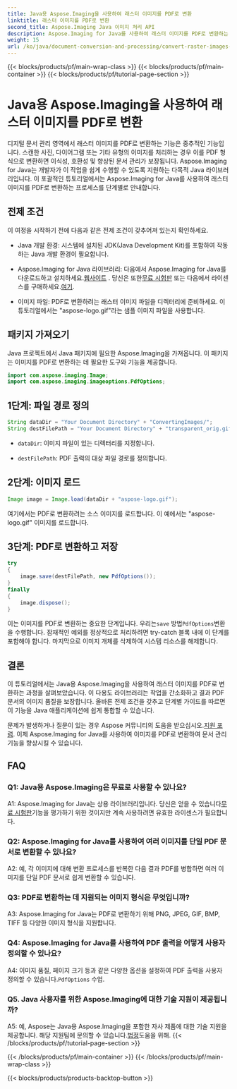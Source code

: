 ```yaml
---
title: Java용 Aspose.Imaging을 사용하여 래스터 이미지를 PDF로 변환
linktitle: 래스터 이미지를 PDF로 변환
second_title: Aspose.Imaging Java 이미지 처리 API
description: Aspose.Imaging for Java를 사용하여 래스터 이미지를 PDF로 변환하는 방법을 알아보세요. 고품질 결과를 위한 간단한 단계.
weight: 15
url: /ko/java/document-conversion-and-processing/convert-raster-images-to-pdf/
---
```


{{< blocks/products/pf/main-wrap-class >}}
{{< blocks/products/pf/main-container >}}
{{< blocks/products/pf/tutorial-page-section >}}

# Java용 Aspose.Imaging을 사용하여 래스터 이미지를 PDF로 변환

디지털 문서 관리 영역에서 래스터 이미지를 PDF로 변환하는 기능은 중추적인 기능입니다. 스캔한 사진, 다이어그램 또는 기타 유형의 이미지를 처리하는 경우 이를 PDF 형식으로 변환하면 이식성, 호환성 및 향상된 문서 관리가 보장됩니다. Aspose.Imaging for Java는 개발자가 이 작업을 쉽게 수행할 수 있도록 지원하는 다목적 Java 라이브러리입니다. 이 포괄적인 튜토리얼에서는 Aspose.Imaging for Java를 사용하여 래스터 이미지를 PDF로 변환하는 프로세스를 단계별로 안내합니다.

## 전제 조건

이 여정을 시작하기 전에 다음과 같은 전제 조건이 갖추어져 있는지 확인하세요.

- Java 개발 환경: 시스템에 설치된 JDK(Java Development Kit)를 포함하여 작동하는 Java 개발 환경이 필요합니다.

-  Aspose.Imaging for Java 라이브러리: 다음에서 Aspose.Imaging for Java를 다운로드하고 설치하세요.[웹사이트](https://releases.aspose.com/imaging/java/) . 당신은 또한[무료 시험판](https://releases.aspose.com/) 또는 다음에서 라이센스를 구매하세요.[여기](https://purchase.aspose.com/buy).

- 이미지 파일: PDF로 변환하려는 래스터 이미지 파일을 디렉터리에 준비하세요. 이 튜토리얼에서는 "aspose-logo.gif"라는 샘플 이미지 파일을 사용합니다.

## 패키지 가져오기

Java 프로젝트에서 Java 패키지에 필요한 Aspose.Imaging을 가져옵니다. 이 패키지는 이미지를 PDF로 변환하는 데 필요한 도구와 기능을 제공합니다.

```java
import com.aspose.imaging.Image;
import com.aspose.imaging.imageoptions.PdfOptions;
```

## 1단계: 파일 경로 정의

```java
String dataDir = "Your Document Directory" + "ConvertingImages/";
String destFilePath = "Your Document Directory" + "transparent_orig.gif.pdf";
```

- `dataDir`: 이미지 파일이 있는 디렉터리를 지정합니다.

- `destFilePath`: PDF 출력의 대상 파일 경로를 정의합니다.

## 2단계: 이미지 로드

```java
Image image = Image.load(dataDir + "aspose-logo.gif");
```

여기에서는 PDF로 변환하려는 소스 이미지를 로드합니다. 이 예에서는 "aspose-logo.gif" 이미지를 로드합니다.

## 3단계: PDF로 변환하고 저장

```java
try
{
    image.save(destFilePath, new PdfOptions());
}
finally
{
    image.dispose();
}
```

 이는 이미지를 PDF로 변환하는 중요한 단계입니다. 우리는`save` 방법`PdfOptions`변환을 수행합니다. 잠재적인 예외를 정상적으로 처리하려면 try-catch 블록 내에 이 단계를 포함해야 합니다. 마지막으로 이미지 개체를 삭제하여 시스템 리소스를 해제합니다.

## 결론

이 튜토리얼에서는 Java용 Aspose.Imaging을 사용하여 래스터 이미지를 PDF로 변환하는 과정을 살펴보았습니다. 이 다용도 라이브러리는 작업을 간소화하고 결과 PDF 문서의 이미지 품질을 보장합니다. 올바른 전제 조건을 갖추고 단계별 가이드를 따르면 이 기능을 Java 애플리케이션에 쉽게 통합할 수 있습니다.

 문제가 발생하거나 질문이 있는 경우 Aspose 커뮤니티의 도움을 받으십시오.[지원 포럼](https://forum.aspose.com/). 이제 Aspose.Imaging for Java를 사용하여 이미지를 PDF로 변환하여 문서 관리 기능을 향상시킬 수 있습니다.

## FAQ

### Q1: Java용 Aspose.Imaging은 무료로 사용할 수 있나요?

 A1: Aspose.Imaging for Java는 상용 라이브러리입니다. 당신은 얻을 수 있습니다[무료 시험판](https://releases.aspose.com/)기능을 평가하기 위한 것이지만 계속 사용하려면 유효한 라이센스가 필요합니다.

### Q2: Aspose.Imaging for Java를 사용하여 여러 이미지를 단일 PDF 문서로 변환할 수 있나요?

A2: 예, 각 이미지에 대해 변환 프로세스를 반복한 다음 결과 PDF를 병합하면 여러 이미지를 단일 PDF 문서로 쉽게 변환할 수 있습니다.

### Q3: PDF로 변환하는 데 지원되는 이미지 형식은 무엇입니까?

A3: Aspose.Imaging for Java는 PDF로 변환하기 위해 PNG, JPEG, GIF, BMP, TIFF 등 다양한 이미지 형식을 지원합니다.

### Q4: Aspose.Imaging for Java를 사용하여 PDF 출력을 어떻게 사용자 정의할 수 있나요?

 A4: 이미지 품질, 페이지 크기 등과 같은 다양한 옵션을 설정하여 PDF 출력을 사용자 정의할 수 있습니다.`PdfOptions` 수업.

### Q5. Java 사용자를 위한 Aspose.Imaging에 대한 기술 지원이 제공됩니까?

 A5: 예, Aspose는 Java용 Aspose.Imaging을 포함한 자사 제품에 대한 기술 지원을 제공합니다. 해당 지원팀에 문의할 수 있습니다.[법정](https://forum.aspose.com/)도움을 위해.
{{< /blocks/products/pf/tutorial-page-section >}}

{{< /blocks/products/pf/main-container >}}
{{< /blocks/products/pf/main-wrap-class >}}

{{< blocks/products/products-backtop-button >}}
